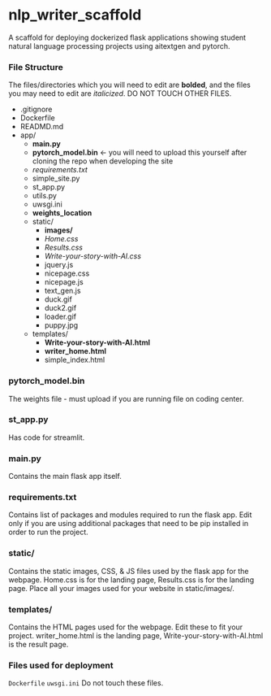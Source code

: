 # nlp_writer_scaffold
A scaffold for deploying dockerized flask applications showing student natural language processing projects using aitextgen and pytorch.

### File Structure
The files/directories which you will need to edit are **bolded**, and the files you may need to edit are *italicized*.
DO NOT TOUCH OTHER FILES.

- .gitignore
- Dockerfile
- READMD.md
- app/
     - **main.py**
     - **pytorch_model.bin** <- you will need to upload this yourself after cloning the repo when developing the site
     - *requirements.txt*
     - simple_site.py
     - st_app.py
     - utils.py
     - uwsgi.ini
     - **weights_location**
     - static/
          - **images/**
          - *Home.css*
          - *Results.css*
          - *Write-your-story-with-AI.css*
          - jquery.js
          - nicepage.css
          - nicepage.js
          - text_gen.js
          - duck.gif
          - duck2.gif
          - loader.gif
          - puppy.jpg
     - templates/
          - **Write-your-story-with-AI.html**
          - **writer_home.html**
          - simple_index.html
### pytorch_model.bin ###
The weights file - must upload if you are running file on coding center.
### st_app.py ###
Has code for streamlit.
### main.py ###
Contains the main flask app itself.
### requirements.txt ###
Contains list of packages and modules required to run the flask app. Edit only if you are using additional packages that need to be pip installed in order to run the project.
### static/ ###
Contains the static images, CSS, & JS files used by the flask app for the webpage. Home.css is for the landing page, Results.css is for the landing page. Place all your images used for your website in static/images/.
### templates/ ###
Contains the HTML pages used for the webpage. Edit these to fit your project. writer_home.html is the landing page, Write-your-story-with-AI.html is the result page.
### Files used for deployment ###
`Dockerfile`
`uwsgi.ini`
Do not touch these files.
